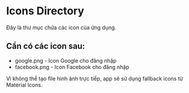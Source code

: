 # Icons Directory

Đây là thư mục chứa các icon của ứng dụng.

## Cần có các icon sau:
- google.png - Icon Google cho đăng nhập
- facebook.png - Icon Facebook cho đăng nhập

Vì không thể tạo file hình ảnh trực tiếp, app sẽ sử dụng fallback icons từ Material Icons.
